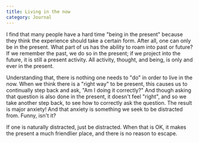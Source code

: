 ```yaml
---
title: Living in the now
category: Journal
---
```


I find that many people have a hard time "being in the present" because
they think the experience should take a certain form.  After all, one
can only be in the present.  What part of us has the ability to roam
into past or future?  If we remember the past, we do so in the present;
if we project into the future, it is still a present activity.  All
activity, thought, and being, is only and ever in the present.

Understanding that, there is nothing one needs to "do" in order to live
in the now.  When we think there is a "right way" to be present, this
causes us to continually step back and ask, "Am I doing it correctly?"
And though asking that question is also done in the present, it doesn't
feel "right", and so we take another step back, to see how to correctly
ask the question.  The result is major anxiety!  And that anxiety is
something we seek to be distracted from.  Funny, isn't it?

If one is naturally distracted, just be distracted.  When that is OK, it
makes the present a much friendlier place, and there is no reason to
escape.



